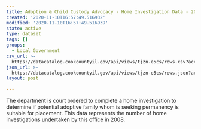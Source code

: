 ```yaml
---
title: Adoption & Child Custody Advocacy - Home Investigation Data - 2008
created: '2020-11-10T16:57:49.516932'
modified: '2020-11-10T16:57:49.516939'
state: active
type: dataset
tags: []
groups:
  - Local Government
csv_url: >-
  https://datacatalog.cookcountyil.gov/api/views/tjzn-e5cs/rows.csv?accessType=DOWNLOAD
json_url: >-
  https://datacatalog.cookcountyil.gov/api/views/tjzn-e5cs/rows.json?accessType=DOWNLOAD
layout: post

---
```

The department is court ordered to complete a home investigation to determine if potential adoptive family whom is seeking permanency is suitable for placement. This data represents the number of home investigations undertaken by this office in 2008.
